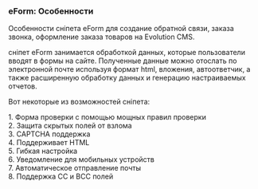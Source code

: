 
<meta http-equiv="Content-Type" content="text/html; charset=utf-8">
<h3>eForm: Особенности </h3> 
Особенности сніпета eForm для создание обратной связи, заказа звонка, оформление заказа товаров на Evolution CMS.	
<br>
<p>сніпет eForm занимается обработкой данных, которые пользователи вводят в формы на сайте. Полученные данные можно отослать по электронной почте используя формат html, вложения, автоответчик, а также расширенную обработку данных и генерацию настраиваемых отчетов.</p>
<p>Вот некоторые из возможностей сніпета:</p>
<p>1. Форма проверки с помощью мощных правил проверки<br> 2. Защита скрытых полей от взлома<br> 3. CAPTCHA поддержка<br> 4. Поддерживает HTML<br> 5. Гибкая настройка <br> 6. Уведомление для мобильных устройств<br> 7. Автоматическое отправление почты<br> 8. Поддержка CC и BCC полей</p>